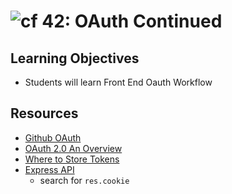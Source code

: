 ![cf](http://i.imgur.com/7v5ASc8.png) 42: OAuth Continued
===

## Learning Objectives
* Students will learn Front End Oauth Workflow

## Resources
* [Github OAuth](https://developer.github.com/apps/building-oauth-apps/authorizing-oauth-apps/)
* [OAuth 2.0 An Overview](https://www.youtube.com/watch?v=CPbvxxslDTU)
* [Where to Store Tokens](https://auth0.com/docs/security/store-tokens)
* [Express API](http://expressjs.com/en/api.html)
  * search for `res.cookie`
